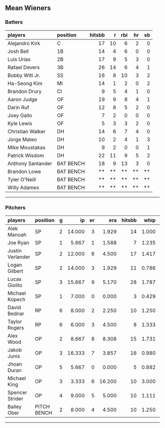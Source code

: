 ## Mean Wieners

### Batters

 
|players           |position  | hitsbb|  r| rbi| hr| sb| 
|:-----------------|:---------|------:|--:|---:|--:|--:| 
|Alejandro Kirk    |C         |     17| 10|   6|  2|  0| 
|Josh Bell         |1B        |     14|  4|   6|  0|  0| 
|Luis Urias        |2B        |     17|  9|   5|  3|  0| 
|Rafael Devers     |3B        |     26| 14|   6|  4|  1| 
|Bobby Witt Jr.    |SS        |     16|  8|  10|  3|  2| 
|Ha-Seong Kim      |MI        |     14|  1|   2|  0|  2| 
|Brandon Drury     |CI        |      9|  5|   4|  1|  0| 
|Aaron Judge       |OF        |     19|  9|   8|  4|  1| 
|Darin Ruf         |OF        |     12|  8|   5|  2|  0| 
|Joey Gallo        |OF        |      7|  2|   0|  0|  0| 
|Kyle Lewis        |OF        |      5|  3|   3|  2|  0| 
|Christian Walker  |DH        |     14|  6|   7|  4|  0| 
|Jorge Mateo       |DH        |     10|  2|   4|  1|  3| 
|Mike Moustakas    |DH        |      9|  2|   0|  0|  1| 
|Patrick Wisdom    |DH        |     22| 11|   9|  5|  2| 
|Anthony Santander |BAT BENCH |     18|  9|  13|  3|  0| 
|Brandon Lowe      |BAT BENCH |     **| **|  **| **| **| 
|Tyler O'Neill     |BAT BENCH |     **| **|  **| **| **| 
|Willy Adames      |BAT BENCH |     **| **|  **| **| **| 


* * *

### Pitchers

 
|players          |position    |  g|     ip| er|    era| hitsbb|  whip| so|  w| sv| 
|:----------------|:-----------|--:|------:|--:|------:|------:|-----:|--:|--:|--:| 
|Alek Manoah      |SP          |  2| 14.000|  3|  1.929|     14| 1.000| 13|  1|  0| 
|Joe Ryan         |SP          |  1|  5.667|  1|  1.588|      7| 1.235|  6|  1|  0| 
|Justin Verlander |SP          |  2| 12.000|  6|  4.500|     17| 1.417| 14|  1|  0| 
|Logan Gilbert    |SP          |  2| 14.000|  3|  1.929|     11| 0.786|  9|  1|  0| 
|Lucas Giolito    |SP          |  3| 15.667|  9|  5.170|     28| 1.787| 22|  1|  0| 
|Michael Kopech   |SP          |  1|  7.000|  0|  0.000|      3| 0.429|  6|  1|  0| 
|David Bednar     |RP          |  6|  8.000|  2|  2.250|     10| 1.250| 10|  2|  2| 
|Taylor Rogers    |RP          |  6|  6.000|  3|  4.500|      8| 1.333|  8|  0|  3| 
|Alex Wood        |OP          |  2|  8.667|  8|  8.308|     15| 1.731| 10|  0|  0| 
|Jakob Junis      |OP          |  3| 16.333|  7|  3.857|     16| 0.980|  9|  1|  0| 
|Jhoan Duran      |OP          |  5|  5.667|  0|  0.000|      5| 0.882|  7|  0|  2| 
|Michael King     |OP          |  3|  3.333|  6| 16.200|     10| 3.000|  1|  0|  0| 
|Spencer Strider  |OP          |  4|  9.000|  5|  5.000|     10| 1.111| 15|  1|  0| 
|Bailey Ober      |PITCH BENCH |  2|  8.000|  4|  4.500|     10| 1.250|  9|  0|  0| 


* * *



